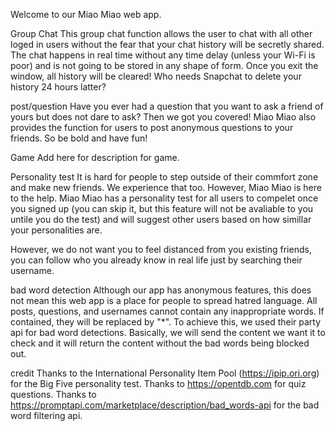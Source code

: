 Welcome to our Miao Miao web app.


Group Chat
This group chat function allows the user to chat with all other loged in users without the fear that your chat history will be secretly shared. The chat happens in real time without any time delay (unless your Wi-Fi is poor) and is not going to be stored in any shape of form. Once you exit the window, all history will be cleared! Who needs Snapchat to delete your history 24 hours latter?

post/question
Have you ever had a question that you want to ask a friend of yours but does not dare to ask? Then we got you covered! Miao Miao also provides the function for users to post anonymous questions to your friends. So be bold and have fun!

Game
Add here for description for game.

Personality test
It is hard for people to step outside of their commfort zone and make new friends. We experience that too. However, Miao Miao is here to the help. Miao Miao has a personality test for all users to compelet once you signed up (you can skip it, but this feature will not be avaliable to you untile you do the test) and will suggest other users based on how simillar your personalities are.

However, we do not want you to feel distanced from you existing friends, you can follow who you already know in real life just by searching their username.

bad word detection
Although our app has anonymous features, this does not mean this web app is a place for people to spread hatred language. All posts, questions, and usernames cannot contain any inappropriate words. If contained, they will be replaced by "*". To achieve this, we used their party api for bad word detections. Basically, we will send the content we want it to check and it will return the content without the bad words being blocked out.

credit
Thanks to the International Personality Item Pool (https://ipip.ori.org) for the Big Five personality test. Thanks to https://opentdb.com for quiz questions. Thanks to https://promptapi.com/marketplace/description/bad_words-api for the bad word filtering api.
